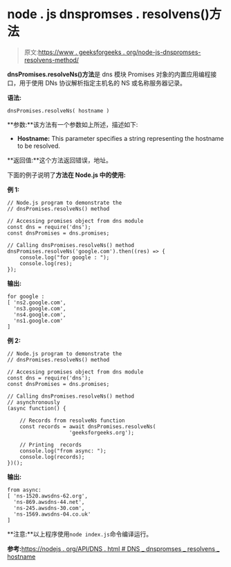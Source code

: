 # node . js dnspromses . resolvens()方法

> 原文:[https://www . geeksforgeeks . org/node-js-dnspromses-resolvens-method/](https://www.geeksforgeeks.org/node-js-dnspromises-resolvens-method/)

**dnsPromises.resolveNs()方法**是 dns 模块 Promises 对象的内置应用编程接口，用于使用 DNs 协议解析指定主机名的 NS 或名称服务器记录。

**语法:**

```
dnsPromises.resolveNs( hostname )
```

**参数:**该方法有一个参数如上所述，描述如下:

*   **Hostname:** This parameter specifies a string representing the hostname to be resolved.

**返回值:**这个方法返回错误，地址。

下面的例子说明了**方法在 Node.js 中的使用:**

**例 1:**

```
// Node.js program to demonstrate the   
// dnsPromises.resolveNs() method

// Accessing promises object from dns module
const dns = require('dns');
const dnsPromises = dns.promises;

// Calling dnsPromises.resolveNs() method 
dnsPromises.resolveNs('google.com').then((res) => {
    console.log("for google : ");
    console.log(res);
});
```

**输出:**

```
for google :
[ 'ns2.google.com',
  'ns3.google.com',
  'ns4.google.com',
  'ns1.google.com'
]

```

**例 2:**

```
// Node.js program to demonstrate the   
// dnsPromises.resolveNs() method

// Accessing promises object from dns module
const dns = require('dns');
const dnsPromises = dns.promises;

// Calling dnsPromises.resolveNs() method 
// asynchronously 
(async function() {

    // Records from resolveNs function
    const records = await dnsPromises.resolveNs(
                    'geeksforgeeks.org');

    // Printing  records
    console.log("from async: ");
    console.log(records);   
})();
```

**输出:**

```
from async:
[ 'ns-1520.awsdns-62.org',
  'ns-869.awsdns-44.net',
  'ns-245.awsdns-30.com',
  'ns-1569.awsdns-04.co.uk'
]

```

**注意:**以上程序使用`node index.js`命令编译运行。

**参考:**[https://nodejs . org/API/DNS . html # DNS _ dnspromses _ resolvens _ hostname](https://nodejs.org/api/dns.html#dns_dnspromises_resolvens_hostname)